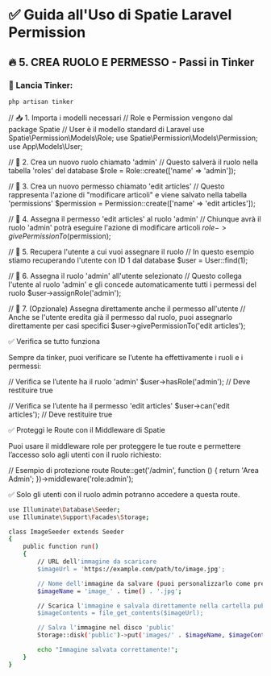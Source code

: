 # ✅ Guida all'Uso di Spatie Laravel Permission

## 🔥 5. CREA RUOLO E PERMESSO - Passi in Tinker

### 📌 Lancia Tinker:
```bash
php artisan tinker
```

// 📥 1. Importa i modelli necessari
// Role e Permission vengono dal package Spatie
// User è il modello standard di Laravel
use Spatie\Permission\Models\Role;
use Spatie\Permission\Models\Permission;
use App\Models\User;

// 🔨 2. Crea un nuovo ruolo chiamato 'admin'
// Questo salverà il ruolo nella tabella 'roles' del database
$role = Role::create(['name' => 'admin']);

// 🔐 3. Crea un nuovo permesso chiamato 'edit articles'
// Questo rappresenta l'azione di "modificare articoli" e viene salvato nella tabella 'permissions'
$permission = Permission::create(['name' => 'edit articles']);

// 🔗 4. Assegna il permesso 'edit articles' al ruolo 'admin'
// Chiunque avrà il ruolo 'admin' potrà eseguire l'azione di modificare articoli
$role->givePermissionTo($permission);

// 👤 5. Recupera l'utente a cui vuoi assegnare il ruolo
// In questo esempio stiamo recuperando l'utente con ID 1 dal database
$user = User::find(1);

// 🎯 6. Assegna il ruolo 'admin' all'utente selezionato
// Questo collega l'utente al ruolo 'admin' e gli concede automaticamente tutti i permessi del ruolo
$user->assignRole('admin');

// 🔄 7. (Opzionale) Assegna direttamente anche il permesso all'utente
// Anche se l'utente eredita già il permesso dal ruolo, puoi assegnarlo direttamente per casi specifici
$user->givePermissionTo('edit articles');


✅ Verifica se tutto funziona

Sempre da tinker, puoi verificare se l’utente ha effettivamente i ruoli e i permessi:

// Verifica se l’utente ha il ruolo 'admin'
$user->hasRole('admin'); // Deve restituire true

// Verifica se l’utente ha il permesso 'edit articles'
$user->can('edit articles'); // Deve restituire true


✅ Proteggi le Route con il Middleware di Spatie

Puoi usare il middleware role per proteggere le tue route e permettere l’accesso solo agli utenti con il ruolo richiesto:

// Esempio di protezione route
Route::get('/admin', function () {
    return 'Area Admin';
})->middleware('role:admin');

✅ Solo gli utenti con il ruolo admin potranno accedere a questa route.


```bash
use Illuminate\Database\Seeder;
use Illuminate\Support\Facades\Storage;

class ImageSeeder extends Seeder
{
    public function run()
    {
        // URL dell'immagine da scaricare
        $imageUrl = 'https://example.com/path/to/image.jpg';

        // Nome dell'immagine da salvare (puoi personalizzarlo come preferisci)
        $imageName = 'image_' . time() . '.jpg';

        // Scarica l'immagine e salvala direttamente nella cartella public/images
        $imageContents = file_get_contents($imageUrl);

        // Salva l'immagine nel disco 'public'
        Storage::disk('public')->put('images/' . $imageName, $imageContents);

        echo "Immagine salvata correttamente!";
    }
}
```